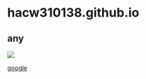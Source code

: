 # hacw310138.github.io

## any

![](https://science4fun.info/wp-content/uploads/2017/05/tree.jpg)

[google](https://google.com)
